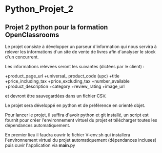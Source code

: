 # Python_Projet_2

## Projet 2 python pour la formation OpenClassrooms 

Le projet consiste à développer un parseur d'information qui nous servira à relever les informations d'un site de vente de livres afin d'analyser le stock d'un concurrent. 

Les informations relevées seront les suivantes (dictées par le client) : 

+product_page_url
+universal_ product_code (upc)
+title
+price_including_tax
+price_excluding_tax
+number_available
+product_description
+category
+review_rating
+image_url

et devront être sauvegardées dans un fichier CSV.

Le projet sera développé en python et de préférence en orienté objet. 

Pour lancer le projet, il suffira d'avoir python et git installé, un script est fournit pour créer l'environnement virtuel du projet et télécharger toutes les dépendances automatiquement.

En premier lieu il faudra ouvrir le fichier V-env.sh qui installera l'environnement virtuel du projet automatiquement (dépendances incluses) puis ouvir l'application via __main__.py
